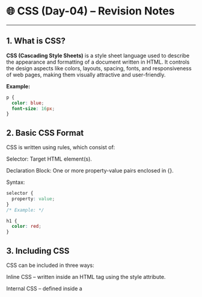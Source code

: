 # 🌐 CSS (Day-04) – Revision Notes

---

## 1. What is CSS?
**CSS (Cascading Style Sheets)** is a style sheet language used to describe the appearance and formatting of a document written in HTML. It controls the design aspects like colors, layouts, spacing, fonts, and responsiveness of web pages, making them visually attractive and user-friendly.

**Example:**
```css
p {
  color: blue;
  font-size: 16px;
}
```

## 2. Basic CSS Format
CSS is written using rules, which consist of:

Selector: Target HTML element(s).

Declaration Block: One or more property-value pairs enclosed in {}.

Syntax:
```css
selector {
  property: value;
}
/* Example: */

h1 {
  color: red;
}
```
##  3. Including CSS
CSS can be included in three ways:

Inline CSS – written inside an HTML tag using the style attribute.

Internal CSS – defined inside a <style> tag in the <head> section.

External CSS – saved in a separate .css file and linked via <link>.

Best Practice: Use external CSS for maintainability.

Example (External):
```css
<link rel="stylesheet" href="style.css">
```
## 4. Color Property
The color property in CSS sets the color of text content inside an element.

Example:
```css
h2 {
  color: green;
}
```

## 5. Background Color Property
This property sets the background color of an element.

Example:
```css
div {
  background-color: lightblue;
}
```

## 6. Color Systems (Name & RGB)
CSS supports various color formats:

Color Names: e.g., red, blue, black

RGB (Red, Green, Blue): e.g., rgb(255, 0, 0)

Example:
```css
p {
  color: rgb(0, 128, 0); /* Green */
}
```

## 7. Hex Codes
Hexadecimal color codes represent colors using 6-digit combinations of letters and numbers. Each pair (RR, GG, BB) represents red, green, and blue intensity (00 to FF).

Example:
```css
body {
  background-color: #ffcc00; /* Yellow */
}
```
## 8. Text Align Property
The text-align property is used to align text within an element.

Common Values:
left

right

center

justify

Example:
```css
p {
  text-align: center;
}
```

## 9. Font Weight & Text Decoration
Font Weight: Adjusts the boldness of the text.

Common values: normal, bold, lighter, 100–900

Text Decoration: Adds styles like underline, overline, or line-through.

Example:
```css
h3 {
  font-weight: bold;
  text-decoration: underline;
}
```

## 10. Line Height & Letter Spacing
Line Height: Sets the amount of space between lines of text.

Letter Spacing: Adjusts spacing between characters in the text.

Example:
```css
p {
  line-height: 1.8;
  letter-spacing: 2px;
}
```

## 11. Units in CSS (Pixel)
CSS allows different types of units.
Pixels (px) are an absolute unit commonly used for fixed sizing.

Other units include %, em, rem, vw, and vh.

Example:
```css
div {
  width: 300px;
  padding: 20px;
}
```

## 12. Font Family
The font-family property defines the typeface (font) used for text.

Tip: Always provide a fallback font and a generic font family like sans-serif.

Example:
```css
body {
  font-family: Arial, Helvetica, sans-serif;
}
```